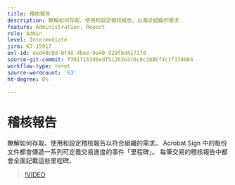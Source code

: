 ```yaml
---
title: 稽核報告
description: 瞭解如何存取、使用和設定稽核報告，以滿足組織的需求
feature: Administration, Report
role: Admin
level: Intermediate
jira: KT-15917
exl-id: eed40c8d-8f4d-4bee-9a40-929f8d4171fd
source-git-commit: f3017163d6edf5c2b3e3c6c6c388bf4c1f338084
workflow-type: tm+mt
source-wordcount: '63'
ht-degree: 0%

---
```


# 稽核報告

瞭解如何存取、使用和設定稽核報告以符合組織的需求。 Acrobat Sign 中的每份文件都會傳遞一系列可定義交易進度的事件「里程碑」。 每筆交易的稽核報告中都會全面記載這些里程碑。

>[!VIDEO](https://video.tv.adobe.com/v/3448556?quality=12&learn=on&hidetitle=true&captions=chi_hant)
